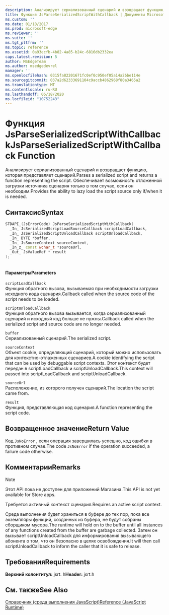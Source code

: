 ```yaml
---
description: Анализирует сериализованный сценарий и возвращает функцию, которая представляет сценарий. Обеспечивает возможность отложенной загрузки источника сценария только в том случае, если он необходим.
title: Функция JsParseSerializedScriptWithCallback | Документы Microsoft
ms.custom: ''
ms.date: 01/18/2017
ms.prod: microsoft-edge
ms.reviewer: ''
ms.suite: ''
ms.tgt_pltfrm: ''
ms.topic: reference
ms.assetid: 0a93ecfb-4b82-4a85-b24c-6816db2332ea
caps.latest.revision: 5
author: MSEdgeTeam
ms.author: msedgedevrel
manager: ''
ms.openlocfilehash: 0315fa82201671fc0ef0c950ef05a14a26be114e
ms.sourcegitcommit: 037a2d62333691104c9accb4862968f80a3465a2
ms.translationtype: MT
ms.contentlocale: ru-RU
ms.lasthandoff: 06/18/2020
ms.locfileid: "10752243"
---
```

# <span data-ttu-id="4bede-104">Функция JsParseSerializedScriptWithCallback</span><span class="sxs-lookup"><span data-stu-id="4bede-104">JsParseSerializedScriptWithCallback Function</span></span>
<span data-ttu-id="4bede-105">Анализирует сериализованный сценарий и возвращает функцию, которая представляет сценарий.</span><span class="sxs-lookup"><span data-stu-id="4bede-105">Parses a serialized script and returns a function representing the script.</span></span> <span data-ttu-id="4bede-106">Обеспечивает возможность отложенной загрузки источника сценария только в том случае, если он необходим.</span><span class="sxs-lookup"><span data-stu-id="4bede-106">Provides the ability to lazy load the script source only if/when it is needed.</span></span>  
  
## <span data-ttu-id="4bede-107">Синтаксис</span><span class="sxs-lookup"><span data-stu-id="4bede-107">Syntax</span></span>  
  
```cpp  
STDAPI_(JsErrorCode) JsParseSerializedScriptWithCallback(  
  _In_ JsSerializedScriptLoadSourceCallback scriptLoadCallback,  
  _In_ JsSerializedScriptUnloadCallback scriptUnloadCallback,  
  _In_ BYTE *buffer,  
  _In_ JsSourceContext sourceContext,  
  _In_z_ const wchar_t *sourceUrl,  
  _Out_ JsValueRef * result  
);  
  
```  
  
#### <span data-ttu-id="4bede-108">Параметры</span><span class="sxs-lookup"><span data-stu-id="4bede-108">Parameters</span></span>  
 `scriptLoadCallback`  
 <span data-ttu-id="4bede-109">Функция обратного вызова, вызываемая при необходимости загрузки исходного кода сценария.</span><span class="sxs-lookup"><span data-stu-id="4bede-109">Callback called when the source code of the script needs to be loaded.</span></span>  
  
 `scriptUnloadCallback`  
 <span data-ttu-id="4bede-110">Функция обратного вызова вызывается, когда сериализованный сценарий и исходный код больше не нужны.</span><span class="sxs-lookup"><span data-stu-id="4bede-110">Callback called when the serialized script and source code are no longer needed.</span></span>  
  
 `buffer`  
 <span data-ttu-id="4bede-111">Сериализованный сценарий.</span><span class="sxs-lookup"><span data-stu-id="4bede-111">The serialized script.</span></span>  
  
 `sourceContext`  
 <span data-ttu-id="4bede-112">Объект cookie, определяющий сценарий, который можно использовать для контекстно-отлаженных сценариев.</span><span class="sxs-lookup"><span data-stu-id="4bede-112">A cookie identifying the script that can be used by debuggable script contexts.</span></span>     <span data-ttu-id="4bede-113">Этот контекст будет передан в scriptLoadCallback и scriptUnloadCallback.</span><span class="sxs-lookup"><span data-stu-id="4bede-113">This context will passed into scriptLoadCallback and scriptUnloadCallback.</span></span>  
  
 `sourceUrl`  
 <span data-ttu-id="4bede-114">Расположение, из которого получен сценарий.</span><span class="sxs-lookup"><span data-stu-id="4bede-114">The location the script came from.</span></span>  
  
 `result`  
 <span data-ttu-id="4bede-115">Функция, представляющая код сценария.</span><span class="sxs-lookup"><span data-stu-id="4bede-115">A function representing the script code.</span></span>  
  
## <span data-ttu-id="4bede-116">Возвращенное значение</span><span class="sxs-lookup"><span data-stu-id="4bede-116">Return Value</span></span>  
 <span data-ttu-id="4bede-117">Код `JsNoError` , если операция завершилась успешно, код ошибки в противном случае.</span><span class="sxs-lookup"><span data-stu-id="4bede-117">The code `JsNoError` if the operation succeeded, a failure code otherwise.</span></span>  
  
## <span data-ttu-id="4bede-118">Комментарии</span><span class="sxs-lookup"><span data-stu-id="4bede-118">Remarks</span></span>  
  
> [!NOTE]
>  <span data-ttu-id="4bede-119">Этот API пока не доступен для приложений Магазина.</span><span class="sxs-lookup"><span data-stu-id="4bede-119">This API is not yet available for Store apps.</span></span>  
  
 <span data-ttu-id="4bede-120">Требуется активный контекст сценария.</span><span class="sxs-lookup"><span data-stu-id="4bede-120">Requires an active script context.</span></span>  
  
 <span data-ttu-id="4bede-121">Среда выполнения будет храниться в буфере до тех пор, пока все экземпляры функций, созданных из буфера, не будут собраны сборщиком мусора.</span><span class="sxs-lookup"><span data-stu-id="4bede-121">The runtime will hold on to the buffer until all instances of any functions created from     the buffer are garbage collected.</span></span>  <span data-ttu-id="4bede-122">Затем он вызывает scriptUnloadCallback для информирования вызывающего абонента о том, что он безопасно в целях освобождения.</span><span class="sxs-lookup"><span data-stu-id="4bede-122">It will then call scriptUnloadCallback to inform the     caller that it is safe to release.</span></span>  
  
## <span data-ttu-id="4bede-123">Требования</span><span class="sxs-lookup"><span data-stu-id="4bede-123">Requirements</span></span>  
 <span data-ttu-id="4bede-124">**Верхний колонтитул:** jsrt. h</span><span class="sxs-lookup"><span data-stu-id="4bede-124">**Header:** jsrt.h</span></span>  
  
## <span data-ttu-id="4bede-125">См. также</span><span class="sxs-lookup"><span data-stu-id="4bede-125">See Also</span></span>  
 [<span data-ttu-id="4bede-126">Справочник (среда выполнения JavaScript)</span><span class="sxs-lookup"><span data-stu-id="4bede-126">Reference (JavaScript Runtime)</span></span>](../chakra-hosting/reference-javascript-runtime.md)